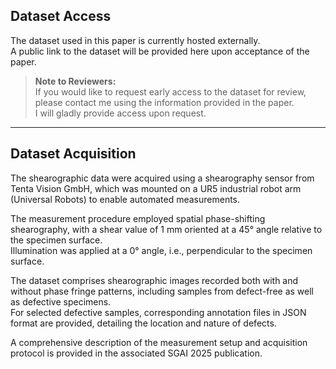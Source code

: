 ## Dataset Access

The dataset used in this paper is currently hosted externally.  
A public link to the dataset will be provided here upon acceptance of the paper.

> **Note to Reviewers:**  
> If you would like to request early access to the dataset for review, please contact me using the information provided in the paper.  
> I will gladly provide access upon request.

---

## Dataset Acquisition

The shearographic data were acquired using a shearography sensor from Tenta Vision GmbH, which was mounted on a UR5 industrial robot arm (Universal Robots) to enable automated measurements.  

The measurement procedure employed spatial phase-shifting shearography, with a shear value of 1 mm oriented at a 45° angle relative to the specimen surface.  
Illumination was applied at a 0° angle, i.e., perpendicular to the specimen surface.  

The dataset comprises shearographic images recorded both with and without phase fringe patterns, including samples from defect-free as well as defective specimens.  
For selected defective samples, corresponding annotation files in JSON format are provided, detailing the location and nature of defects.

A comprehensive description of the measurement setup and acquisition protocol is provided in the associated SGAI 2025 publication.

